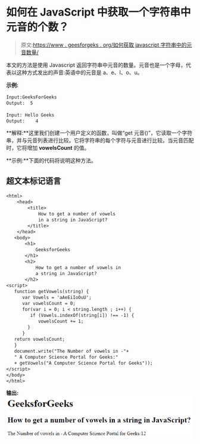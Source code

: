 # 如何在 JavaScript 中获取一个字符串中元音的个数？

> 原文:[https://www . geesforgeks . org/如何获取 javascript 字符串中的元音数量/](https://www.geeksforgeeks.org/how-to-get-a-number-of-vowels-in-a-string-in-javascript/)

本文的方法是使用 Javascript 返回字符串中元音的数量。元音也是一个字母，代表以这种方式发出的声音:英语中的元音是 a、e、I、o、u。

**示例:**

```
Input:GeeksForGeeks
Output:  5 

Input: Hello Geeks
Output:    4
```

**解释:**这里我们创建一个用户定义的函数，叫做“get 元音()”，它读取一个字符串，并与元音列表进行比较。它将字符串的每个字符与元音进行比较。当元音匹配时，它将增加 **vowelsCount** 的值。

**示例:**下面的代码将说明这种方法。

## 超文本标记语言

```
<html>
    <head>
        <title>
            How to get a number of vowels
            in a string in JavaScript?
        </title>
    </head>
   <body>
       <h1>
           GeeksforGeeks
       </h1>
       <h2>
           How to get a number of vowels in 
           a string in JavaScript?
       </h2>
<script>
   function getVowels(string) {
      var Vowels = 'aAeEiIoOuU';
      var vowelsCount = 0;
      for(var i = 0; i < string.length ; i++) {
         if (Vowels.indexOf(string[i]) !== -1) {
            vowelsCount += 1;
        }
      }
   return vowelsCount;
   }
   document.write("The Number of vowels in -"+
   " A Computer Science Portal for Geeks:" 
   + getVowels("A Computer Science Portal for Geeks"));
</script>
</body>
</html>
```

**输出:** ![](img/d2d70ceee761f52ad278effe0d20d31f.png)